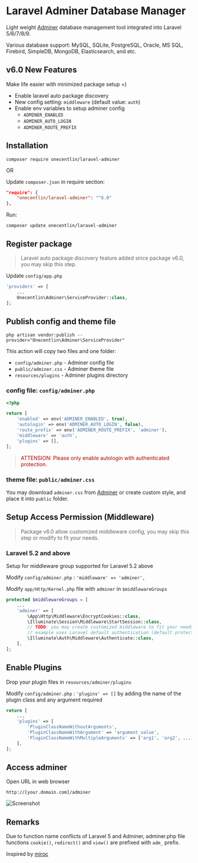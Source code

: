 # Laravel Adminer Database Manager

Light weight [Adminer](https://www.adminer.org) database management tool integrated into Laravel 5/6/7/8/9.

Various database support: MySQL, SQLite, PostgreSQL, Oracle, MS SQL, Firebird, SimpleDB, MongoDB, Elasticsearch, and etc.

## v6.0 New Features

 Make life easier with minimized package setup =)

- Enable laravel auto package discovery
- New config setting: `middleware` (default value: `auth`)
- Enable env variables to setup adminer config
    - `ADMINER_ENABLED`
    - `ADMINER_AUTO_LOGIN`
    - `ADMINER_ROUTE_PREFIX`

## Installation

```
composer require onecentlin/laravel-adminer
```

OR

Update `composer.json` in require section:

```json
"require": {
    "onecentlin/laravel-adminer": "^6.0"
},
```

Run:
```
composer update onecentlin/laravel-adminer
```

## Register package

> Laravel auto package discovery feature added since package v6.0, you may skip this step.

Update `config/app.php`

```php
'providers' => [
    ...
    Onecentlin\Adminer\ServiceProvider::class,
];
```

## Publish config and theme file

```
php artisan vendor:publish --provider="Onecentlin\Adminer\ServiceProvider"
```

This action will copy two files and one folder:

- `config/adminer.php` - Adminer config file
- `public/adminer.css` - Adminer theme file
- `resources/plugins`  - Adminer plugins directory

### config file: `config/adminer.php`

```php
<?php

return [
    'enabled' => env('ADMINER_ENABLED', true),
    'autologin' => env('ADMINER_AUTO_LOGIN', false),
    'route_prefix' => env('ADMINER_ROUTE_PREFIX', 'adminer'),
    'middleware' => 'auth',
    'plugins' => [],
];
```

> <span style="color: #a00">ATTENSION: Please only enable autologin with authenticated protection.</span>

### theme file: `public/adminer.css`

You may download `adminer.css` from [Adminer](https://www.adminer.org) or create custom style, and place it into `public` folder.

## Setup Access Permission (Middleware)

> Package v6.0 allow customized middleware config, you may skip this step or modify to fit your needs.

### Laravel 5.2 and above

Setup for middleware group supported for Laravel 5.2 above

Modify `config/adminer.php` : `'middleware' => 'adminer',`

Modify `app/Http/Kernel.php` file with `adminer` in `$middlewareGroups`

```php
protected $middlewareGroups = [
    ...
    'adminer' => [
        \App\Http\Middleware\EncryptCookies::class,
        \Illuminate\Session\Middleware\StartSession::class,
        // TODO: you may create customized middleware to fit your needs
        // example uses Laravel default authentication (default protection)
        \Illuminate\Auth\Middleware\Authenticate::class,
    ],
];
```

## Enable Plugins

Drop your plugin files in `resources/adminer/plugins`

Modify `config/adminer.php` : `'plugins' => []` by adding the name of the plugin class and any argument required

```php
return [
    ...
    'plugins' => [
        'PluginClassNameWithoutArguments',
        'PluginClassNameWithArgument' => 'argument_value',
        'PluginClassNameWithMultipleArguments' => ['arg1', 'arg2', ...],
    ],
];
```


## Access adminer

Open URL in web browser

```
http://[your.domain.com]/adminer
```

![Screenshot](https://raw.githubusercontent.com/onecentlin/laravel-adminer/master/screenshots/adminer-db-support.png "various database support")

## Remarks

Due to function name conflicts of Laravel 5 and Adminer, adminer.php file
functions `cookie()`, `redirect()` and `view()` are prefixed with `adm_` prefix.

Inspired by [miroc](https://github.com/miroc/Laravel-Adminer)
